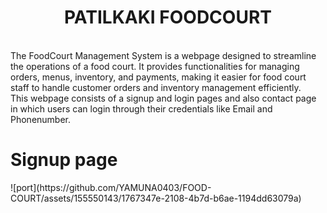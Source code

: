 <h1 style="text-align:center">PATILKAKI FOODCOURT</h1><br>
The FoodCourt Management System is a webpage designed to streamline the operations of a food court. It provides functionalities for managing orders, menus, inventory, and payments, making it easier for food court staff to handle customer orders and inventory management efficiently.
<br>
This webpage consists of a signup and login pages and also contact page in which users can login through their credentials like Email and Phonenumber.
<h1>Signup page</h1>
![port](https://github.com/YAMUNA0403/FOOD-COURT/assets/155550143/1767347e-2108-4b7d-b6ae-1194dd63079a)



